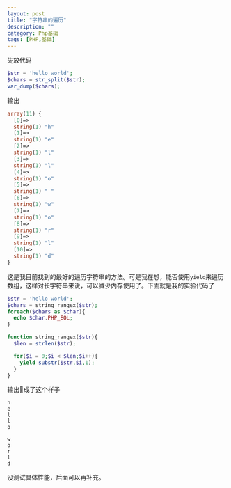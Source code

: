 ```yaml
---
layout: post
title: "字符串的遍历"
description: ""
category: Php基础
tags: [PHP,基础]
---
```


先放代码

```php  
$str = 'hello world';
$chars = str_split($str);
var_dump($chars);
```
输出

```php  
array(11) {
  [0]=>
  string(1) "h"
  [1]=>
  string(1) "e"
  [2]=>
  string(1) "l"
  [3]=>
  string(1) "l"
  [4]=>
  string(1) "o"
  [5]=>
  string(1) " "
  [6]=>
  string(1) "w"
  [7]=>
  string(1) "o"
  [8]=>
  string(1) "r"
  [9]=>
  string(1) "l"
  [10]=>
  string(1) "d"
}
```
这是我目前找到的最好的遍历字符串的方法。可是我在想，能否使用`yield`来遍历数组，这样对长字符串来说，可以减少内存使用了。下面就是我的实验代码了  

```php  
$str = 'hello world';
$chars = string_rangex($str);
foreach($chars as $char){
  echo $char.PHP_EOL;
}

function string_rangex($str){
  $len = strlen($str);

  for($i = 0;$i < $len;$i++){
    yield substr($str,$i,1);
  }
}
```
输出成了这个样子  

```text
h
e
l
l
o

w
o
r
l
d
```  
没测试具体性能，后面可以再补充。
